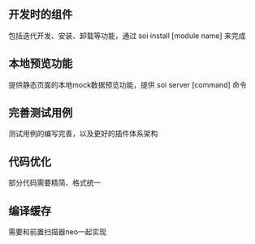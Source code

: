 ## 开发时的组件

包括迭代开发、安装、卸载等功能，通过 soi install [module name] 来完成

## 本地预览功能

提供静态页面的本地mock数据预览功能，提供 soi server [command] 命令

## 完善测试用例

测试用例的编写完善，以及更好的插件体系架构

## 代码优化

部分代码需要精简、格式统一

## 编译缓存

需要和前置扫描器neo一起实现